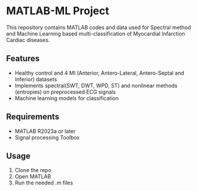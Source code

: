 # MATLAB-ML Project

This repository contains MATLAB codes and data used for Spectral method and Machine Learning based multi-classification of Myocardial Infarction Cardiac diseases.

## Features
* Healthy control and 4 MI (Anterior, Antero-Lateral, Antero-Septal and Inferior) datasets
* Implements spectral(SWT, DWT, WPD, ST) and nonlinear methods (entropies) on preprocessed ECG signals
* Machine learning models for classification

## Requirements
* MATLAB R2023a or later
* Signal processing Toolbox

## Usage
1. Clone the repo
2. Open MATLAB
3. Run the needed .m files
